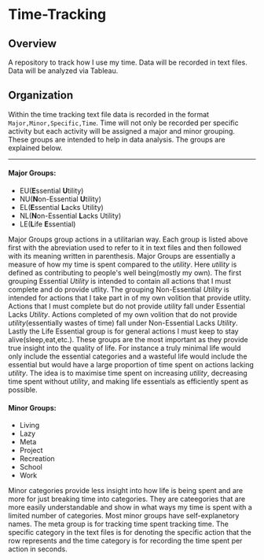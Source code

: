 # Time-Tracking
## Overview
A repository to track how I use my time. Data will be recorded in text files. Data will be analyzed via Tableau.

## Organization
Within the time tracking text file data is recorded in the format `Major,Minor,Specific,Time`. Time will not only be recorded per specific activity but each activity will be assigned a major and minor grouping. These groups are intended to help in data analysis. The groups are explained below. 

---

#### Major Groups:

* EU(**E**ssential **U**tility)
* NU(**N**on-Essential **U**tility)
* EL(**E**ssential **L**acks Utility)
* NL(**N**on-Essential **L**acks Utility)
* LE(**L**ife **E**ssential)

Major Groups group actions in a utilitarian way. Each group is listed above first with the abreviation used to refer to it in text files and then followed with its meaning written in parenthesis. Major Groups are essentially a measure of how my time is spent compared to the _utility_. Here _utility_ is defined as contributing to people's well being(mostly my own). The first grouping Essential _Utility_ is intended to contain all actions that I must complete and do provide  utlity. The grouping Non-Essential _Utility_ is intended for actions that I take part in of my own volition that provide utlity. Actions that I must complete but do not provide _utility_ fall under Essential Lacks _Utility_. Actions completed of my own volition that do not provide _utility_(essentially wastes of time) fall under Non-Essential Lacks _Utility_. Lastly the Life Essential group is for general actions I must keep to stay alive(sleep,eat,etc.). These groups are the most important as they provide true insight into the quality of life. For instance a truly minimal life would only include the essential categories and a wasteful life would include the essential but would have a large proportion of time spent on actions lacking _utility_. The idea is to maximise time spent on increasing _utility_, decreasing time spent without _utility_, and making life essentials as efficiently spent as possible.

#### Minor Groups:
* Living
* Lazy
* Meta
* Project
* Recreation
* School
* Work

Minor categories provide less insight into how life is being spent and are more for just breaking time into categories. They are cateegories that are more easily understandable and show in what ways my time is spent with a limited number of categories. Most minor groups have self-explanetory names. The meta group is for tracking time spent tracking time.
The specific category in the text files is for denoting the specific action that the row represents and the time category is for recording the time spent per action in seconds.

